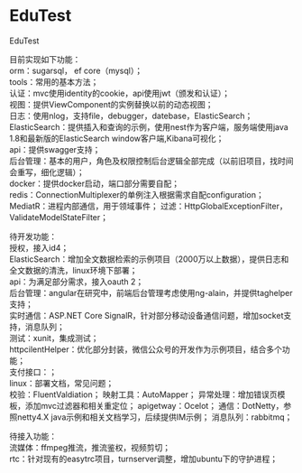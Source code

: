 # EduTest
EduTest

目前实现如下功能：    
orm：sugarsql， ef core（mysql）；   
tools：常用的基本方法；  
认证：mvc使用identity的cookie，api使用jwt（颁发和认证）；  
视图：提供ViewComponent的实例替换以前的动态视图；    
日志：使用nlog，支持file，debugger，datebase，ElasticSearch；    
ElasticSearch：提供插入和查询的示例，使用nest作为客户端，服务端使用java 1.8和最新版的ElasticSearch window客户端,Kibana可视化；  
api：提供swagger支持；  
后台管理：基本的用户，角色及权限控制后台逻辑全部完成（以前旧项目，找时间会重写，细化逻辑）；  
docker：提供docker启动，端口部分需要自配；  
redis：ConnectionMultiplexer的单例注入根据需求自配configuration；
MediatR：进程内部通信，用于领域事件；
过滤：HttpGlobalExceptionFilter，ValidateModelStateFilter；

待开发功能：  
授权，接入id4；  
ElasticSearch：增加全文数据检索的示例项目（2000万以上数据），提供日志和全文数据的清洗，linux环境下部署；  
api：为满足部分需求，接入oauth 2；  
后台管理：angular在研究中，前端后台管理考虑使用ng-alain，并提供taghelper支持；  
实时通信：ASP.NET Core SignalR，针对部分移动设备通信问题，增加socket支持，消息队列；  
测试：xunit，集成测试；  
httpcilentHelper：优化部分封装，微信公众号的开发作为示例项目，结合多个功能；  
支付接口：；  
linux：部署文档，常见问题；  
校验：FluentValdiation；
映射工具：AutoMapper；
异常处理：增加错误页模板，添加mvc过滤器和相关重定位；
apigetway：Ocelot；
通信：DotNetty，参照netty4.X java示例和相关文档学习，后续提供IM示例；
消息队列：rabbitmq；

待接入功能：  
流媒体：ffmpeg推流，推流鉴权，视频剪切；  
rtc：针对现有的easytrc项目，turnserver调整，增加ubuntu下的守护进程；  


